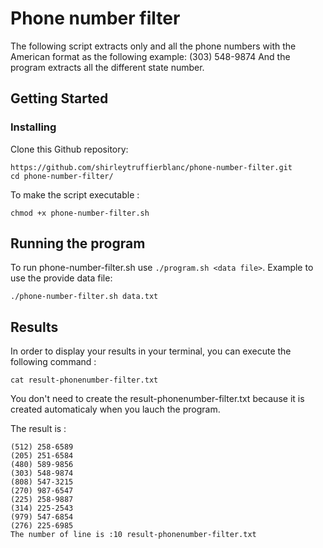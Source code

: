 # Phone number filter
 
The following script extracts only and all the phone numbers with the American format as the following example: (303) 548-9874
And the program extracts all the different state number.

## Getting Started

### Installing

Clone this Github repository:

```
https://github.com/shirleytruffierblanc/phone-number-filter.git
cd phone-number-filter/
```

To make the script executable :

```
chmod +x phone-number-filter.sh
```

## Running the program

To run phone-number-filter.sh use `./program.sh <data file>`. Example to use the provide data file:
```
./phone-number-filter.sh data.txt
```

## Results

In order to display your results in your terminal, you can execute the following command :

```
cat result-phonenumber-filter.txt
```
You don't need to create the result-phonenumber-filter.txt because it is created automaticaly when you lauch the program. 

The result is :
```
(512) 258-6589
(205) 251-6584
(480) 589-9856
(303) 548-9874
(808) 547-3215
(270) 987-6547
(225) 258-9887
(314) 225-2543
(979) 547-6854
(276) 225-6985
The number of line is :10 result-phonenumber-filter.txt
```
